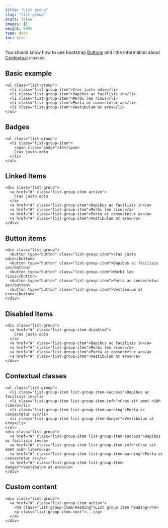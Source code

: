 ```yaml
---
title: "List group"
slug: "list-group"
draft: false
images: []
weight: 9995
type: docs
toc: true
---
```


You should know how to use bootstrap [Buttons][1] and little information about [Contextual][2] classes.


  [1]: https://getbootstrap.com/css/#buttons
  [2]: https://getbootstrap.com/components/#panels-alternatives

## Basic example
    <ul class="list-group">
      <li class="list-group-item">Cras justo odio</li>
      <li class="list-group-item">Dapibus ac facilisis in</li>
      <li class="list-group-item">Morbi leo risus</li>
      <li class="list-group-item">Porta ac consectetur ac</li>
      <li class="list-group-item">Vestibulum at eros</li>
    </ul>

## Badges
    <ul class="list-group">
      <li class="list-group-item">
        <span class="badge">14</span>
        Cras justo odio
      </li>
    </ul>

## Linked Items
    <div class="list-group">
      <a href="#" class="list-group-item active">
        Cras justo odio
      </a>
      <a href="#" class="list-group-item">Dapibus ac facilisis in</a>
      <a href="#" class="list-group-item">Morbi leo risus</a>
      <a href="#" class="list-group-item">Porta ac consectetur ac</a>
      <a href="#" class="list-group-item">Vestibulum at eros</a>
    </div>

## Button items
    <div class="list-group">
      <button type="button" class="list-group-item">Cras justo odio</button>
      <button type="button" class="list-group-item">Dapibus ac facilisis in</button>
      <button type="button" class="list-group-item">Morbi leo risus</button>
      <button type="button" class="list-group-item">Porta ac consectetur ac</button>
      <button type="button" class="list-group-item">Vestibulum at eros</button>
    </div>

## Disabled Items
    <div class="list-group">
      <a href="#" class="list-group-item disabled">
        Cras justo odio
      </a>
      <a href="#" class="list-group-item">Dapibus ac facilisis in</a>
      <a href="#" class="list-group-item">Morbi leo risus</a>
      <a href="#" class="list-group-item">Porta ac consectetur ac</a>
      <a href="#" class="list-group-item">Vestibulum at eros</a>
    </div>

## Contextual classes
    <ul class="list-group">
      <li class="list-group-item list-group-item-success">Dapibus ac facilisis in</li>
      <li class="list-group-item list-group-item-info">Cras sit amet nibh libero</li>
      <li class="list-group-item list-group-item-warning">Porta ac consectetur ac</li>
      <li class="list-group-item list-group-item-danger">Vestibulum at eros</li>
    </ul>
    <div class="list-group">
      <a href="#" class="list-group-item list-group-item-success">Dapibus ac facilisis in</a>
      <a href="#" class="list-group-item list-group-item-info">Cras sit amet nibh libero</a>
      <a href="#" class="list-group-item list-group-item-warning">Porta ac consectetur ac</a>
      <a href="#" class="list-group-item list-group-item-danger">Vestibulum at eros</a>
    </div>

## Custom content
    <div class="list-group">
      <a href="#" class="list-group-item active">
        <h4 class="list-group-item-heading">List group item heading</h4>
        <p class="list-group-item-text">...</p>
      </a>
    </div>

